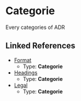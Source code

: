 # Categorie

Every categories of ADR


## Linked References

* [Format](format.md)
  * Type: **Categorie**
* [Headings](headings.md)
  * Type: **Categorie**
* [Legal](legal.md)
  * Type: **Categorie**
